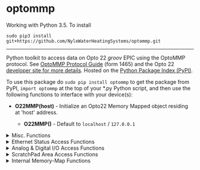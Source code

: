 # optommp

Working with Python 3.5. To install 

```
sudo pip3 install git+https://github.com/NyleWaterHeatingSystems/optommp.git
```

---

Python toolkit to access data on Opto 22 _groov_ EPIC using the OptoMMP protocol. See [OptoMMP Protocol Guide](https://www.opto22.com/support/resources-tools/documents/1465-optommp-protocol-guide "opto22 support") (form 1465) and the Opto 22 [developer site for more details](http://developer.opto22.com/). Hosted on the [Python Package Index (PyPI)](https://pypi.org/project/optommp/).

To use this package do `sudo pip install optommp` to get the package from PyPI, `import optommp` at the top of your \*.py Python script, and then use the following functions to interface with your device(s):


* **O22MMP(host)** - Initialize an Opto22 Memory Mapped object residing at 'host' address.

	* **O22MMP()** - Default to `localhost` / `127.0.0.1`

<details><summary>Misc. Functions</summary>

* **ReadRawOffset(offset, size, data_type)** - Rads the raw address at `offset` collecting `size` bytes and using `data_type` formatting to unpack it.

* **LastError()** - Returns the last error response code.

* **UnitDescription()** - Returns the device unit description. For example, `GRV-EPIC-PR1`

* **FirmwareVersion()** - Returns the device firmware version. For example, 'R1.1a'

</details>
<details><summary>Ethernet Status Access Functions</summary>

* **IPAddressE0()** - Returns the IP address associated with Ethernet 0 on the controller.

* **MACAddressE0()** - Returns the MAC address associated with Ethernet 0 on the controller.

* **IPAddressE1()** - Returns the IP address associated with Ethernet 1 on the controller.

* **MACAddressE1()** - Returns the MAC address associated with Ethernet 1 on the controller.

</details>
<details><summary>Analog & Digital I/O Access Functions</summary>

* **SetDigitalPointState(module, channel, state)** - The HD digital output at `channel` on `module` will be toggled to `state`, which should be either 1 or 0. Returns status code.

* **GetDigitalPointState(module, channel)** - The state of the HD digital output at `channel` on `module` will be fetched. Returns state either 1 or 0.


* **GetAnalogPointValue(module, channel)** - Return the current float value of the analog I/O installed at `channel` on `module`.

* **SetAnalogPointValue(module, channel, value)** - Set the analog I/O installed at `channel` on `module` to be `value`. `value` should be a float.

* **GetAnalogPointMin(module, channel)** - Return the minimum float value of the analog I/O installed at `channel` on `module`.

* **GetAnalogPointMax(module, channel)** - Return the maximum float value of the analog I/O installed at `channel` on `module`.

</details>
<details><summary>ScratchPad Area Access Functions</summary>

* **GetScratchPadIntegerArea(index)** - Returns the `index`<sup>th</sup> scratch pad integer.

* **SetScratchPadIntegerArea(index, value)** - Sets the `index`<sup>th</sup> scratch pad integer to be `value`.

* **GetScratchPadFloatArea(index)** - Returns the `index`<sup>th</sup> scratch pad float.

* **SetScratchPadFloatArea(index, value)** - Sets the `index`<sup>th</sup> scratch pad float to be `value`.

* **GetScratchPadStringArea(index)** - Returns the `index`<sup>th</sup> scratch pad string.

* **SetScratchPadStringArea(index, data)** - Sets the `index`<sup>th</sup> scratch pad string to be `data`.

</details>
<details><summary>Internal Memory-Map Functions</summary>

* **UnpackReadResponse(data, data_type)** - Unpacks the string data from bytes 16-20 of a read response. Returns formatted data.<br>
	`data_type` --> struct format characters 'c', 'i', 'd', 'f', etc., or specifically 'FIRMWARE', 'IP', or 'MAC' for custom formatting, or 'NONE' for raw binary data.

* **UnpackWriteResponse(data)** - Unpacks the integer status code from bytes 4-8 of a write response. Returns int status.<br>

* **PackFloat(value)** - Packs floating point `vlaue` into a four-byte hexidecimal array.

* **PackInteger(value)** - Packs integer point `vlaue` into a four-byte hexidecimal array.


* **ReadBlock(address)** - Read value at memory location `address`. Relies on `BuidReadBlockRequest()`, wraps up `.send()` and `.recv()` methods. Returns unpacked string data.

* **WriteBlock(address, value)** - Write `value` into memory location `address`. Relies on `BuildWriteBlockRequest()`, wraps up `.send()` and `.recv()` methods. Returns int status.


* **BuildReadBlockRequest(dest, size)** - Build the read block request bytearray. Returns bytearray block.<br>
	This is an internally used utility method to build a read request. Client code isn't likely to need it.

* **BuildWriteBlockRequest(dest, value)** - Build the write block request bytearray. Returns bytearray block.<br>
	This is an internally used utility method to build a read request. Client code isn't likely to need it.

* **close()** - Closes the socket connection to the device. Call this before the end of the script.

</details>
